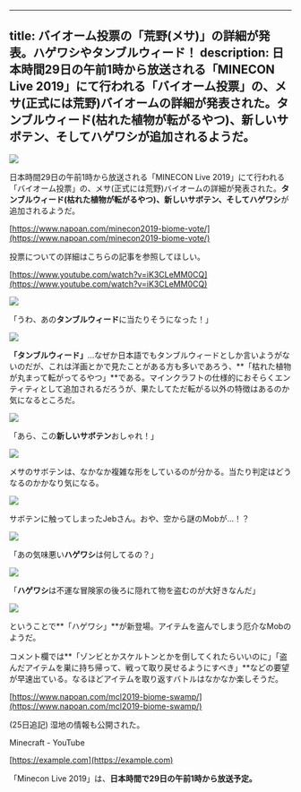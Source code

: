 
---
title: バイオーム投票の「荒野(メサ)」の詳細が発表。ハゲワシやタンブルウィード！
description: 日本時間29日の午前1時から放送される「MINECON Live 2019」にて行われる「バイオーム投票」の、メサ(正式には荒野)バイオームの詳細が発表された。タンブルウィード(枯れた植物が転がるやつ)、新しいサボテン、そしてハゲワシが追加されるようだ。
---

![](https://cdn-ak.f.st-hatena.com/images/fotolife/s/sasigume/20210208/20210208105740.jpg)

日本時間29日の午前1時から放送される「MINECON Live 2019」にて行われる「バイオーム投票」の、メサ(正式には荒野)バイオームの詳細が発表された。**タンブルウィード(枯れた植物が転がるやつ)、新しいサボテン、そしてハゲワシ**が追加されるようだ。

[https://www.napoan.com/minecon2019-biome-vote/](https://www.napoan.com/minecon2019-biome-vote/)

投票についての詳細はこちらの記事を参照してほしい。

[https://www.youtube.com/watch?v=iK3CLeMM0CQ](https://www.youtube.com/watch?v=iK3CLeMM0CQ)

![](https://cdn-ak.f.st-hatena.com/images/fotolife/s/sasigume/20210208/20210208121043.jpg)

「うわ、あの**タンブルウィード**に当たりそうになった！」

![](https://cdn-ak.f.st-hatena.com/images/fotolife/s/sasigume/20210208/20210208105417.jpg)

**「タンブルウィード」**…なぜか日本語でもタンブルウィードとしか言いようがないのだが、これは洋画とかで見たことがある方も多いであろう、**「枯れた植物が丸まって転がってるやつ」**である。マインクラフトの仕様的におそらくエンティティとして追加されるだろうが、果たしてただ転がる以外の特徴はあるのか気になるところだ。

![](https://cdn-ak.f.st-hatena.com/images/fotolife/s/sasigume/20210208/20210208121047.jpg)

「あら、この**新しいサボテン**おしゃれ！」

![](https://cdn-ak.f.st-hatena.com/images/fotolife/s/sasigume/20210208/20210208101639.jpg)

メサのサボテンは、なかなか複雑な形をしているのが分かる。当たり判定はどうなるのかかなり気になる。

![](https://cdn-ak.f.st-hatena.com/images/fotolife/s/sasigume/20210208/20210208121056.jpg)

サボテンに触ってしまったJebさん。おや、空から謎のMobが…！？

![](https://cdn-ak.f.st-hatena.com/images/fotolife/s/sasigume/20210208/20210208121051.jpg)

「あの気味悪い**ハゲワシ**は何してるの？」

![](https://cdn-ak.f.st-hatena.com/images/fotolife/s/sasigume/20210208/20210208121059.jpg)

「**ハゲワシ**は不運な冒険家の後ろに隠れて物を盗むのが大好きなんだ」

![](https://cdn-ak.f.st-hatena.com/images/fotolife/s/sasigume/20210208/20210208122603.jpg)

ということで**「ハゲワシ」**が新登場。アイテムを盗んでしまう厄介なMobのようだ。

コメント欄では**「ゾンビとかスケルトンとかを倒してくれたらいいのに」「盗んだアイテムを巣に持ち帰って、戦って取り戻せるようにすべき」**などの要望が早速出ている。なるほどアイテムを取り返すバトルはなかなか楽しそうだ。

[https://www.napoan.com/mcl2019-biome-swamp/](https://www.napoan.com/mcl2019-biome-swamp/)

(25日追記) 湿地の情報も公開された。

Minecraft - YouTube

[https://example.com](https://example.com)

「Minecon Live 2019」は、**日本時間で29日の午前1時から放送予定。**
